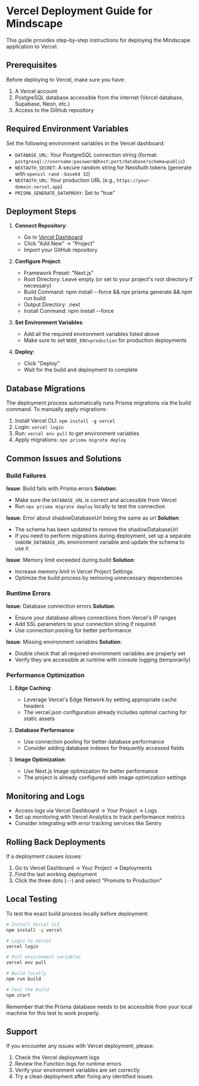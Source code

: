 # Vercel Deployment Guide for Mindscape

This guide provides step-by-step instructions for deploying the Mindscape application to Vercel.

## Prerequisites

Before deploying to Vercel, make sure you have:

1. A Vercel account
2. PostgreSQL database accessible from the internet (Vercel database, Supabase, Neon, etc.)
3. Access to the GitHub repository

## Required Environment Variables

Set the following environment variables in the Vercel dashboard:

- `DATABASE_URL`: Your PostgreSQL connection string (format: `postgresql://username:password@host:port/database?schema=public`)
- `NEXTAUTH_SECRET`: A secure random string for NextAuth tokens (generate with `openssl rand -base64 32`)
- `NEXTAUTH_URL`: Your production URL (e.g., `https://your-domain.vercel.app`)
- `PRISMA_GENERATE_DATAPROXY`: Set to "true"

## Deployment Steps

1. **Connect Repository**:
   - Go to [Vercel Dashboard](https://vercel.com/dashboard)
   - Click "Add New" → "Project"
   - Import your GitHub repository

2. **Configure Project**:
   - Framework Preset: "Next.js"
   - Root Directory: Leave empty (or set to your project's root directory if necessary)
   - Build Command: npm install --force && npx prisma generate && npm run build
   - Output Directory: .next
   - Install Command: npm install --force

3. **Set Environment Variables**:
   - Add all the required environment variables listed above
   - Make sure to set `NODE_ENV=production` for production deployments

4. **Deploy**:
   - Click "Deploy"
   - Wait for the build and deployment to complete

## Database Migrations

The deployment process automatically runs Prisma migrations via the build command. To manually apply migrations:

1. Install Vercel CLI: `npm install -g vercel`
2. Login: `vercel login`
3. Run: `vercel env pull` to get environment variables
4. Apply migrations: `npx prisma migrate deploy`

## Common Issues and Solutions

### Build Failures

**Issue**: Build fails with Prisma errors
**Solution**: 
- Make sure the `DATABASE_URL` is correct and accessible from Vercel
- Run `npx prisma migrate deploy` locally to test the connection

**Issue**: Error about shadowDatabaseUrl being the same as url
**Solution**: 
- The schema has been updated to remove the shadowDatabaseUrl
- If you need to perform migrations during deployment, set up a separate `SHADOW_DATABASE_URL` environment variable and update the schema to use it

**Issue**: Memory limit exceeded during build
**Solution**: 
- Increase memory limit in Vercel Project Settings
- Optimize the build process by removing unnecessary dependencies

### Runtime Errors

**Issue**: Database connection errors
**Solution**:
- Ensure your database allows connections from Vercel's IP ranges
- Add SSL parameters to your connection string if required
- Use connection pooling for better performance

**Issue**: Missing environment variables
**Solution**:
- Double check that all required environment variables are properly set
- Verify they are accessible at runtime with console logging (temporarily)

### Performance Optimization

1. **Edge Caching**:
   - Leverage Vercel's Edge Network by setting appropriate cache headers
   - The vercel.json configuration already includes optimal caching for static assets

2. **Database Performance**:
   - Use connection pooling for better database performance
   - Consider adding database indexes for frequently accessed fields

3. **Image Optimization**:
   - Use Next.js Image optimization for better performance
   - The project is already configured with image optimization settings

## Monitoring and Logs

- Access logs via Vercel Dashboard → Your Project → Logs
- Set up monitoring with Vercel Analytics to track performance metrics
- Consider integrating with error tracking services like Sentry

## Rolling Back Deployments

If a deployment causes issues:
1. Go to Vercel Dashboard → Your Project → Deployments
2. Find the last working deployment
3. Click the three dots (⋯) and select "Promote to Production"

## Local Testing

To test the exact build process locally before deployment:

```bash
# Install Vercel CLI
npm install -g vercel

# Login to Vercel
vercel login

# Pull environment variables
vercel env pull

# Build locally
npm run build

# Test the build
npm start
```

Remember that the Prisma database needs to be accessible from your local machine for this test to work properly.

## Support

If you encounter any issues with Vercel deployment, please:

1. Check the Vercel deployment logs
2. Review the Function logs for runtime errors
3. Verify your environment variables are set correctly
4. Try a clean deployment after fixing any identified issues 